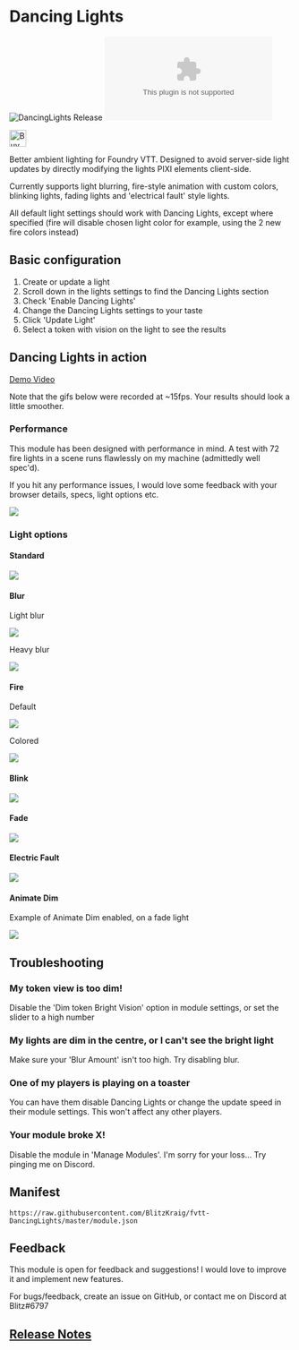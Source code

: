 # Dancing Lights

![DancingLights Release](https://github.com/BlitzKraig/fvtt-DancingLights/workflows/DancingLights%20Release/badge.svg)
![Latest Release Download Count](https://img.shields.io/github/downloads/BlitzKraig/fvtt-DancingLights/latest/dancinglights-release.zip)

<a href="https://www.buymeacoffee.com/Blitzkraig" target="_blank"><img src="https://cdn.buymeacoffee.com/buttons/lato-orange.png" alt="Buy Me A Coffee" height=30></a>

Better ambient lighting for Foundry VTT.
Designed to avoid server-side light updates by directly modifying the lights PIXI elements client-side.

Currently supports light blurring, fire-style animation with custom colors, blinking lights, fading lights and 'electrical fault' style lights.

All default light settings should work with Dancing Lights, except where specified (fire will disable chosen light color for example, using the 2 new fire colors instead)

## Basic configuration

1. Create or update a light
2. Scroll down in the lights settings to find the Dancing Lights section
3. Check 'Enable Dancing Lights'
4. Change the Dancing Lights settings to your taste
5. Click 'Update Light'
6. Select a token with vision on the light to see the results

## Dancing Lights in action

[Demo Video](https://youtu.be/eVwkINKb1nk)

Note that the gifs below were recorded at ~15fps. Your results should look a little smoother.

### Performance

This module has been designed with performance in mind. A test with 72 fire lights in a scene runs flawlessly on my machine (admittedly well spec'd).

If you hit any performance issues, I would love some feedback with your browser details, specs, light options etc.

![](./doc/manylights.gif)

### Light options

#### Standard

![](./doc/defaultlight.png)

#### Blur

Light blur

![](./doc/lightblur.png)

Heavy blur

![](./doc/heavyblur.png)

#### Fire

Default

![](./doc/defaultfire.gif)

Colored

![](./doc/coloredfire.gif)

#### Blink

![](./doc/blink.gif)

#### Fade

![](./doc/fade.gif)

#### Electric Fault

![](./doc/electricfault.gif)

#### Animate Dim

Example of Animate Dim enabled, on a fade light

![](./doc/fadedim.gif)

## Troubleshooting

### My token view is too dim!

Disable the 'Dim token Bright Vision' option in module settings, or set the slider to a high number

### My lights are dim in the centre, or I can't see the bright light

Make sure your 'Blur Amount' isn't too high. Try disabling blur.

### One of my players is playing on a toaster

You can have them disable Dancing Lights or change the update speed in their module settings. This won't affect any other players.

### Your module broke X!

Disable the module in 'Manage Modules'. I'm sorry for your loss... Try pinging me on Discord.

## Manifest

`https://raw.githubusercontent.com/BlitzKraig/fvtt-DancingLights/master/module.json`

## Feedback

This module is open for feedback and suggestions! I would love to improve it and implement new features.

For bugs/feedback, create an issue on GitHub, or contact me on Discord at Blitz#6797

## [Release Notes](./CHANGELOG.md)
